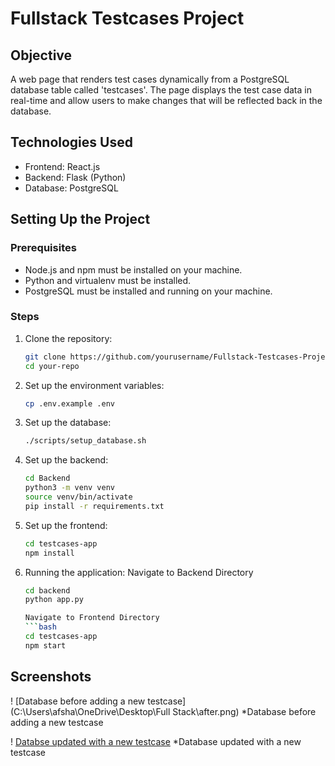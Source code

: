 # Fullstack Testcases Project

## Objective
A web page that renders test cases dynamically from a PostgreSQL database table called 'testcases'. The page displays the test case data in real-time and allow users to make changes that will be reflected back in the database.

## Technologies Used
- Frontend: React.js
- Backend: Flask (Python)
- Database: PostgreSQL

## Setting Up the Project

### Prerequisites
- Node.js and npm must be installed on your machine.
- Python and virtualenv must be installed.
- PostgreSQL must be installed and running on your machine.

### Steps
1. Clone the repository:
   ```bash
   git clone https://github.com/yourusername/Fullstack-Testcases-Project.git
   cd your-repo

2. Set up the environment variables:
    ```bash
    cp .env.example .env

3. Set up the database:
    ```bash
    ./scripts/setup_database.sh

4. Set up the backend:
    ```bash
    cd Backend
    python3 -m venv venv
    source venv/bin/activate
    pip install -r requirements.txt

5. Set up the frontend:
    ```bash
    cd testcases-app
    npm install

6. Running the application:
    Navigate to Backend Directory
    ```bash
    cd backend
    python app.py

    Navigate to Frontend Directory
    ```bash
    cd testcases-app
    npm start

## Screenshots

! [Database before adding a new testcase](C:\Users\afsha\OneDrive\Desktop\Full Stack\after.png)
*Database before adding a new testcase



! [Databse updated with a new testcase](after.png)
*Database updated with a new testcase

